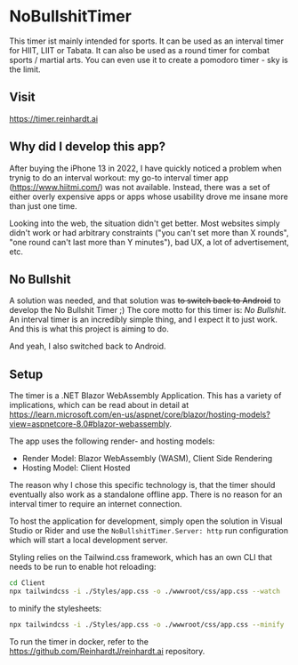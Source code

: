 # NoBullshitTimer

This timer ist mainly intended for sports. It can be used as an interval timer
for HIIT, LIIT or Tabata. It can also be used as a round timer for combat sports /
martial arts. You can even use it to create a pomodoro timer - sky is the limit.

## Visit
https://timer.reinhardt.ai

## Why did I develop this app?

After buying the iPhone 13 in 2022, I have quickly noticed a problem when 
trynig to do an interval workout: 
my go-to interval timer app (https://www.hiitmi.com/)
was not available. Instead, there was a set of either overly expensive apps or
apps whose usability drove me insane more than just one time.

Looking into the web, the situation didn't get better. Most websites simply
didn't work or had arbitrary constraints ("you can't set more than X rounds",
"one round can't last more than Y minutes"),
bad UX, a lot of advertisement, etc.

## No Bullshit

A solution was needed, and that solution was ~~to switch back to Android~~ 
to develop the No Bullshit Timer ;) The core motto for
this timer is: _No Bullshit_. An interval timer is an incredibly simple thing,
and I expect it to just work. And this is what this project is aiming to do.

And yeah, I also switched back to Android.

## Setup

The timer is a .NET Blazor WebAssembly Application. This has a variety of
implications, which can be read about in detail at https://learn.microsoft.com/en-us/aspnet/core/blazor/hosting-models?view=aspnetcore-8.0#blazor-webassembly.

The app uses the following render- and hosting models:
- Render Model: Blazor WebAssembly (WASM), Client Side Rendering
- Hosting Model: Client Hosted

The reason why I chose this specific technology is, that the timer should
eventually also work as a standalone offline app. There is no reason for an
interval timer to require an internet connection.

To host the application for development, simply open the solution in Visual
Studio or Rider and use the `NoBullshitTimer.Server: http` run configuration
which will start a local development server. 

Styling relies on the Tailwind.css framework, which has an own CLI that needs
to be run to enable hot reloading: 

```bash
cd Client
npx tailwindcss -i ./Styles/app.css -o ./wwwroot/css/app.css --watch
```

to minify the stylesheets:
```bash
npx tailwindcss -i ./Styles/app.css -o ./wwwroot/css/app.css --minify
```

To run the timer in docker, refer to the https://github.com/ReinhardtJ/reinhardt.ai
repository.
